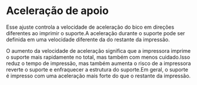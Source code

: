 Aceleração de apoio
====
Esse ajuste controla a velocidade de aceleração do bico em direções diferentes ao imprimir o suporte.A aceleração durante o suporte pode ser definida em uma velocidade diferente da do restante da impressão.

O aumento da velocidade de aceleração significa que a impressora imprime o suporte mais rapidamente no total, mas também com menos cuidado.Isso reduz o tempo de impressão, mas também aumenta o risco de a impressora reverte o suporte e enfraquecer a estrutura do suporte.Em geral, o suporte é impresso com uma aceleração mais forte do que o restante da impressão.